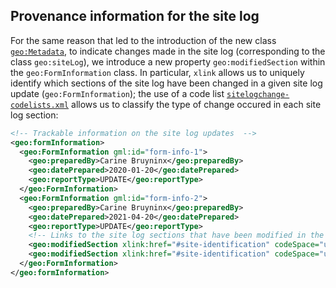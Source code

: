 ## Provenance information for the site log

For the same reason that led to the introduction of the new class [`geo:Metadata`](docs/Metadata.md), to indicate changes made in the site log (corresponding to the class `geo:siteLog`), we introduce a new property `geo:modifiedSection` within the `geo:FormInformation` class. In particular, `xlink` allows us to uniquely identify which sections of the site log have been changed in a given site log update (`geo:FormInformation`); the use of a code list [`sitelogchange-codelists.xml`](../codelists/sitelogchange-codelists.xml) allows us to classify the type of change occured in each site log section:

```xml
<!-- Trackable information on the site log updates  -->
<geo:formInformation>
  <geo:FormInformation gml:id="form-info-1">
    <geo:preparedBy>Carine Bruyninx</geo:preparedBy>
    <geo:datePrepared>2020-01-20</geo:datePrepared>
    <geo:reportType>UPDATE</geo:reportType>
  </geo:FormInformation>
  <geo:FormInformation gml:id="form-info-2">
    <geo:preparedBy>Carine Bruyninx</geo:preparedBy>
    <geo:datePrepared>2021-04-20</geo:datePrepared>
    <geo:reportType>UPDATE</geo:reportType>
    <!-- Links to the site log sections that have been modified in the site log update -->
    <geo:modifiedSection xlink:href="#site-identification" codeSpace="urn:gnss-metadata.eu:gnss:sitelogchange" codeList="https://gnss-metadata.eu/GeodesyML_ext/codelists/sitelogchange-codelists.xml" codeListValue="DOMES_no"></geo:modifiedSection>
    <geo:modifiedSection xlink:href="#site-identification" codeSpace="urn:gnss-metadata.eu:gnss:sitelogchange" codeList="https://gnss-metadata.eu/GeodesyML_ext/codelists/sitelogchange-codelists.xml" codeListValue="Monument_info"></geo:modifiedSection>
  </geo:FormInformation>
</geo:formInformation>
```
